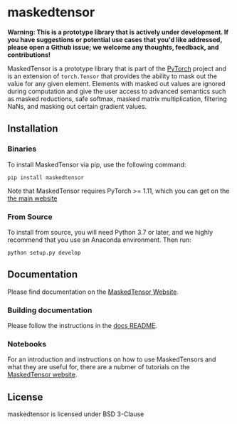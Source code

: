 # maskedtensor

**Warning: This is a prototype library that is actively under development. If you have suggestions or potential use cases that you'd like addressed, please
open a Github issue; we welcome any thoughts, feedback, and contributions!**

MaskedTensor is a prototype library that is part of the [PyTorch](https://pytorch.org/) project and is an extension of `torch.Tensor` that provides the ability to mask out the value for any given element. Elements with masked out values are ignored during computation and give the user access to advanced semantics such as masked reductions, safe softmax, masked matrix multiplication, filtering NaNs, and masking out certain gradient values.

## Installation

### Binaries

To install MaskedTensor via pip, use the following command:
```
pip install maskedtensor
```

Note that MaskedTensor requires PyTorch >= 1.11, which you can get on the [the main website](https://pytorch.org/get-started/locally/)

### From Source

To install from source, you will need Python 3.7 or later, and we highly recommend that you use an Anaconda environment. Then run:

```
python setup.py develop
```

## Documentation

Please find documentation on the [MaskedTensor Website](https://pytorch.org/maskedtensor/main/index.html).

### Building documentation

Please follow the instructions in the [docs README](https://github.com/pytorch/maskedtensor/tree/main/docs).

### Notebooks

For an introduction and instructions on how to use MaskedTensors and what they are useful for, there are a nubmer of  tutorials on the [MaskedTensor website](https://pytorch.org/maskedtensor/main/index.html).

## License

maskedtensor is licensed under BSD 3-Clause
